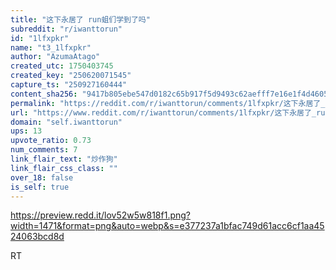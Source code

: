 ```yaml
---
title: "这下永居了 run蛆们学到了吗"
subreddit: "r/iwanttorun"
id: "1lfxpkr"
name: "t3_1lfxpkr"
author: "AzumaAtago"
created_utc: 1750403745
created_key: "250620071545"
capture_ts: "250927160444"
content_sha256: "9417b805ebe547d0182c65b917f5d9493c62aefff7e16e1f4d46051dc3072cc3"
permalink: "https://reddit.com/r/iwanttorun/comments/1lfxpkr/这下永居了_run蛆们学到了吗/"
url: "https://www.reddit.com/r/iwanttorun/comments/1lfxpkr/这下永居了_run蛆们学到了吗/"
domain: "self.iwanttorun"
ups: 13
upvote_ratio: 0.73
num_comments: 7
link_flair_text: "炒作狗"
link_flair_css_class: ""
over_18: false
is_self: true
---
```


<https://preview.redd.it/lov52w5w818f1.png?width=1471&format=png&auto=webp&s=e377237a1bfac749d61acc6cf1aa4524063bcd8d>

RT
